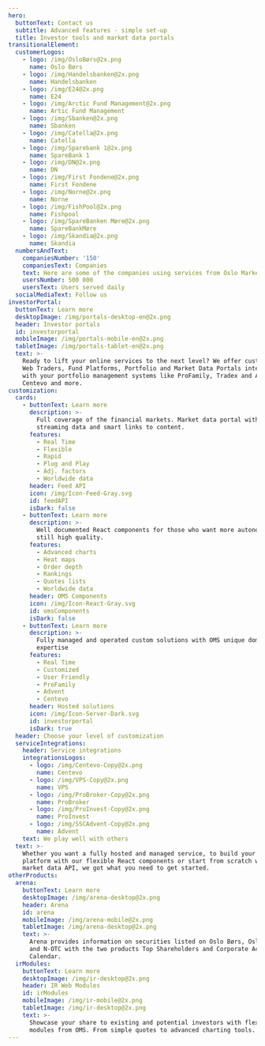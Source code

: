 ```yaml
---
hero:
  buttonText: Contact us
  subtitle: Advanced features - simple set-up
  title: Investor tools and market data portals
transitionalElement:
  customerLogos:
    - logo: /img/OsloBørs@2x.png
      name: Oslo Børs
    - logo: /img/Handelsbanken@2x.png
      name: Handelsbanken
    - logo: /img/E24@2x.png
      name: E24
    - logo: /img/Arctic Fund Management@2x.png
      name: Artic Fund Management
    - logo: /img/Sbanken@2x.png
      name: Sbanken
    - logo: /img/Catella@2x.png
      name: Catella
    - logo: /img/Sparebank 1@2x.png
      name: SpareBank 1
    - logo: /img/DN@2x.png
      name: DN
    - logo: /img/First Fondene@2x.png
      name: First Fondene
    - logo: /img/Norne@2x.png
      name: Norne
    - logo: /img/FishPool@2x.png
      name: Fishpool
    - logo: /img/SpareBanken Møre@2x.png
      name: SpareBankMøre
    - logo: /img/Skandia@2x.png
      name: Skandia
  numbersAndText:
    companiesNumber: '150'
    companiesText: Companies
    text: Here are some of the companies using services from Oslo Market Solutions
    usersNumber: 500 000
    usersText: Users served daily
  socialMediaText: Follow us
investorPortal:
  buttonText: Learn more
  desktopImage: /img/portals-desktop-en@2x.png
  header: Investor portals
  id: investorportal
  mobileImage: /img/portals-mobile-en@2x.png
  tabletImage: /img/portals-tablet-en@2x.png
  text: >-
    Ready to lift your online services to the next level? We offer customized
    Web Traders, Fund Platforms, Portfolio and Market Data Portals integrated
    with your portfolio management systems like ProFamily, Tradex and APX,
    Centevo and more.
customization:
  cards:
    - buttonText: Learn more
      description: >-
        Full coverage of the financial markets. Market data portal with live,
        streaming data and smart links to content.
      features:
        - Real Time
        - Flexible
        - Rapid
        - Plug and Play
        - Adj. factors
        - Worldwide data
      header: Feed API
      icon: /img/Icon-Feed-Gray.svg
      id: feedAPI
      isDark: false
    - buttonText: Learn more
      description: >-
        Well documented React components for those who want more autonomy, but
        still high quality.
      features:
        - Advanced charts
        - Heat maps
        - Order depth
        - Rankings
        - Quotes lists
        - Worldwide data
      header: OMS Components
      icon: /img/Icon-React-Gray.svg
      id: omsComponents
      isDark: false
    - buttonText: Learn more
      description: >-
        Fully managed and operated custom solutions with OMS unique domain
        expertise
      features:
        - Real Time
        - Customized
        - User Friendly
        - ProFamily
        - Advent
        - Centevo
      header: Hosted solutions
      icon: /img/Icon-Server-Dark.svg
      id: investorportal
      isDark: true
  header: Choose your level of customization
  serviceIntegrations:
    header: Service integrations
    integrationsLogos:
      - logo: /img/Centevo-Copy@2x.png
        name: Centevo
      - logo: /img/VPS-Copy@2x.png
        name: VPS
      - logo: /img/ProBroker-Copy@2x.png
        name: ProBroker
      - logo: /img/ProInvest-Copy@2x.png
        name: ProInvest
      - logo: /img/SSCAdvent-Copy@2x.png
        name: Advent
    text: We play well with others
  text: >-
    Whether you want a fully hosted and managed service, to build your own
    platform with our flexible React components or start from scratch with the
    market data API, we got what you need to get started.
otherProducts:
  arena:
    buttonText: Learn more
    desktopImage: /img/arena-desktop@2x.png
    header: Arena
    id: arena
    mobileImage: /img/arena-mobile@2x.png
    tabletImage: /img/arena-desktop@2x.png
    text: >-
      Arena provides information on securities listed on Oslo Børs, Oslo Axess
      and N-OTC with the two products Top Shareholders and Corporate Actions
      Calendar.
  irModules:
    buttonText: Learn more
    desktopImage: /img/ir-desktop@2x.png
    header: IR Web Modules
    id: irModules
    mobileImage: /img/ir-mobile@2x.png
    tabletImage: /img/ir-desktop@2x.png
    text: >-
      Showcase your share to existing and potential investors with flexible web
      modules from OMS. From simple quotes to advanced charting tools.
---
```


